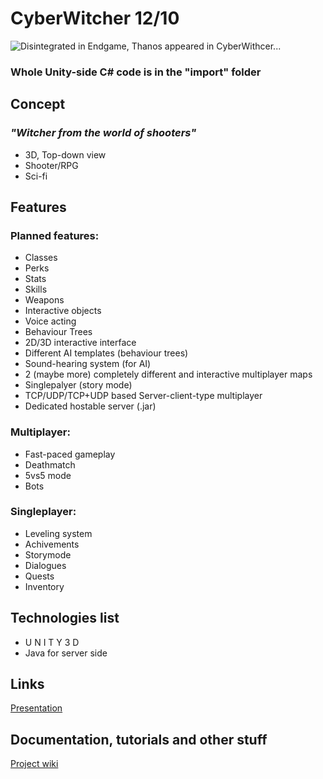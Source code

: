 # CyberWitcher 12/10

![Disintegrated in Endgame, Thanos appeared in CyberWithcer...](https://i.imgur.com/mbKZkXl.png)
### Whole Unity-side C# code is in the "import" folder
## Concept
### *"Witcher from the world of shooters"*
 - 3D, Top-down view
 - Shooter/RPG
 - Sci-fi

## Features
### Planned features:
 - Classes
 - Perks
 - Stats
 - Skills
 - Weapons
 - Interactive objects
 - Voice acting
 - Behaviour Trees
 - 2D/3D interactive interface
 - Different AI templates (behaviour trees)
 - Sound-hearing system (for AI)
 - 2 (maybe more) completely different and interactive multiplayer maps
 - Singlepalyer (story mode)
 - TCP/UDP/TCP+UDP based Server-client-type multiplayer
 - Dedicated hostable server (.jar)

### Multiplayer:
 - Fast-paced gameplay
 - Deathmatch
 - 5vs5 mode
 - Bots

### Singleplayer:
 - Leveling system
 - Achivements
 - Storymode
 - Dialogues
 - Quests
 - Inventory

## Technologies list
 - U N I T Y 3 D
 - Java for server side

## Links
[Presentation](https://drive.google.com/file/d/111I8_-14rfV_Yr7XzM8W6rFNg0wP9FIs/view?usp=sharing)


## Documentation, tutorials and other stuff
[Project wiki](https://gitlab.cs.ttu.ee/kigris/iti0200-2020-project/-/wikis/home)
